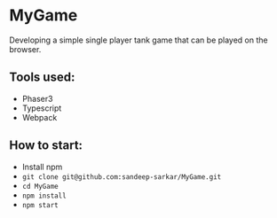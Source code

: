 # MyGame
Developing a simple single player tank game that can be played on the browser.

Tools used:
-----------

- Phaser3
- Typescript
- Webpack

How to start:
--------------
- Install npm
- `git clone git@github.com:sandeep-sarkar/MyGame.git`
- `cd MyGame`
- `npm install`
- `npm start`
